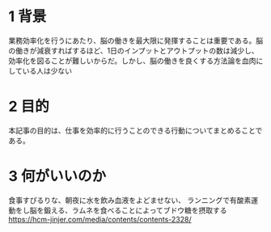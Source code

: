 # 1 背景
業務効率化を行うにあたり、脳の働きを最大限に発揮することは重要である。脳の働きが減衰すればするほど、1日のインプットとアウトプットの数は減少し、効率化を図ることが難しいからだ。しかし、脳の働きを良くする方法論を血肉にしている人は少ない

# 2 目的
本記事の目的は、仕事を効率的に行うことのできる行動についてまとめることである。

# 3 何がいいのか
食事すぴるりな、朝夜に水を飲み血液をよどませない、
ランニングで有酸素運動をし脳を鍛える、ラムネを食べることによってブドウ糖を摂取する
https://hcm-jinjer.com/media/contents/contents-2328/

